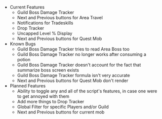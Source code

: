 - Current Features
  - Guild Boss Damage Tracker
  - Next and Previous buttons for Area Travel
  - Notifications for Tradeskills
  - Drop Tracker
  - Uncapped Level % Display
  - Next and Previous buttons for Quest Mob
- Known Bugs
  - Guild Boss Damage Tracker tries to read Area Boss too
  - Guild Boss Damage Tracker no longer works after consuming a potion
  - Guild Boss Damage Tracker doesn't account for the fact that summarize boss screen exists
  - Guild Boss Damage Tracker formula isn't very accurate
  - Next and Previous buttons for Quest Mob don't render
- Planned Features
  - Ability to toggle any and all of the script's features, in case one were to get annoyed with them
  - Add more things to Drop Tracker
  - Global Filter for specific Players and/or Guild
  - Next and Previous buttons for current mob
